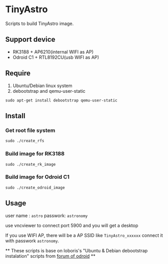 # TinyAstro
Scripts to build TinyAstro image. 

## Support device 

* RK3188 + AP6210(internal WIFI as AP)
* Odroid C1 + RTL8192CU(usb WIFI as AP)

## Require

1. Ubuntu/Debian linux system
2. debootstrap and qemu-user-static

```
sudo apt-get install debootstrap qemu-user-static
```

## Install

### Get root file system

```
sudo ./create_rfs
```

### Build image for RK3188

```
sudo ./create_rk_image
```

### Build image for Odroid C1

```
sudo ./create_odroid_image
```

## Usage

user name : `astro`
passwork: `astronomy`

use vncviewer to connect port 5900 and you will get a desktop

If you use WIFI AP, there will be a AP SSID like `TinyAstro_xxxxxx`
connect it with passwork `astronomy`.

** These scripts is base on loboris's
"Ubuntu & Debian debootstrap instalation" scripts from [forum of odroid](http://forum.odroid.com/viewtopic.php?f=112&t=8075) **
